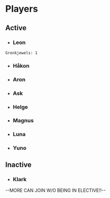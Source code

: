 # Players 

## Active 

- ### Leon 
`Gronkjewels: 1`
- ### Håkon 
- ### Aron 
- ### Ask 
- ### Helge
- ### Magnus 
- ### Luna 
- ### Yuno 

## Inactive 

- ### Klark 

--MORE CAN JOIN W/O BEING IN ELECTIVE!!--
